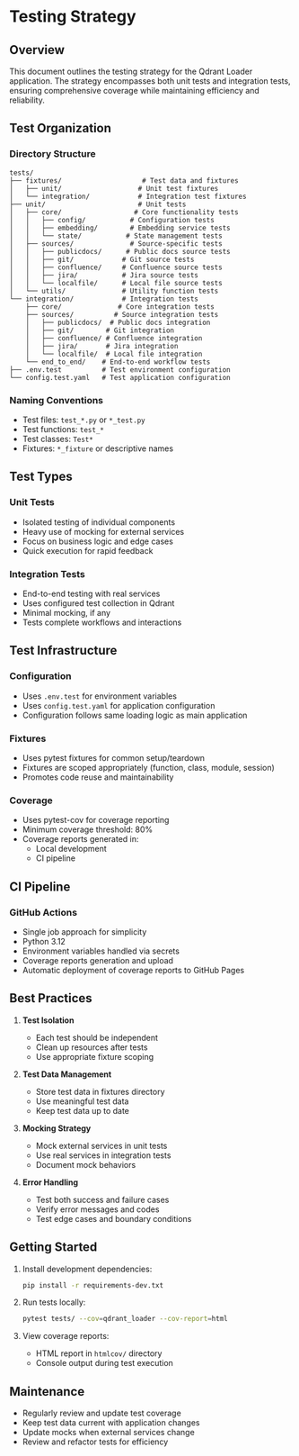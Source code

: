 # Testing Strategy

## Overview

This document outlines the testing strategy for the Qdrant Loader application. The strategy encompasses both unit tests and integration tests, ensuring comprehensive coverage while maintaining efficiency and reliability.

## Test Organization

### Directory Structure

```test
tests/
├── fixtures/                    # Test data and fixtures
│   ├── unit/                   # Unit test fixtures
│   └── integration/            # Integration test fixtures
├── unit/                       # Unit tests
│   ├── core/                  # Core functionality tests
│   │   ├── config/           # Configuration tests
│   │   ├── embedding/        # Embedding service tests
│   │   └── state/           # State management tests
│   ├── sources/              # Source-specific tests
│   │   ├── publicdocs/      # Public docs source tests
│   │   ├── git/            # Git source tests
│   │   ├── confluence/     # Confluence source tests
│   │   ├── jira/           # Jira source tests
│   │   └── localfile/      # Local file source tests
│   └── utils/              # Utility function tests
└── integration/            # Integration tests
    ├── core/              # Core integration tests
    ├── sources/          # Source integration tests
    │   ├── publicdocs/  # Public docs integration
    │   ├── git/        # Git integration
    │   ├── confluence/ # Confluence integration
    │   ├── jira/       # Jira integration
    │   └── localfile/  # Local file integration
    └── end_to_end/    # End-to-end workflow tests
├── .env.test          # Test environment configuration
└── config.test.yaml   # Test application configuration
```

### Naming Conventions

- Test files: `test_*.py` or `*_test.py`
- Test functions: `test_*`
- Test classes: `Test*`
- Fixtures: `*_fixture` or descriptive names

## Test Types

### Unit Tests

- Isolated testing of individual components
- Heavy use of mocking for external services
- Focus on business logic and edge cases
- Quick execution for rapid feedback

### Integration Tests

- End-to-end testing with real services
- Uses configured test collection in Qdrant
- Minimal mocking, if any
- Tests complete workflows and interactions

## Test Infrastructure

### Configuration

- Uses `.env.test` for environment variables
- Uses `config.test.yaml` for application configuration
- Configuration follows same loading logic as main application

### Fixtures

- Uses pytest fixtures for common setup/teardown
- Fixtures are scoped appropriately (function, class, module, session)
- Promotes code reuse and maintainability

### Coverage

- Uses pytest-cov for coverage reporting
- Minimum coverage threshold: 80%
- Coverage reports generated in:
  - Local development
  - CI pipeline
  
## CI Pipeline

### GitHub Actions

- Single job approach for simplicity
- Python 3.12
- Environment variables handled via secrets
- Coverage reports generation and upload
- Automatic deployment of coverage reports to GitHub Pages

## Best Practices

1. **Test Isolation**
   - Each test should be independent
   - Clean up resources after tests
   - Use appropriate fixture scoping

2. **Test Data Management**
   - Store test data in fixtures directory
   - Use meaningful test data
   - Keep test data up to date

3. **Mocking Strategy**
   - Mock external services in unit tests
   - Use real services in integration tests
   - Document mock behaviors

4. **Error Handling**
   - Test both success and failure cases
   - Verify error messages and codes
   - Test edge cases and boundary conditions

## Getting Started

1. Install development dependencies:

   ```bash
   pip install -r requirements-dev.txt
   ```

2. Run tests locally:

   ```bash
   pytest tests/ --cov=qdrant_loader --cov-report=html
   ```

3. View coverage reports:
   - HTML report in `htmlcov/` directory
   - Console output during test execution

## Maintenance

- Regularly review and update test coverage
- Keep test data current with application changes
- Update mocks when external services change
- Review and refactor tests for efficiency
